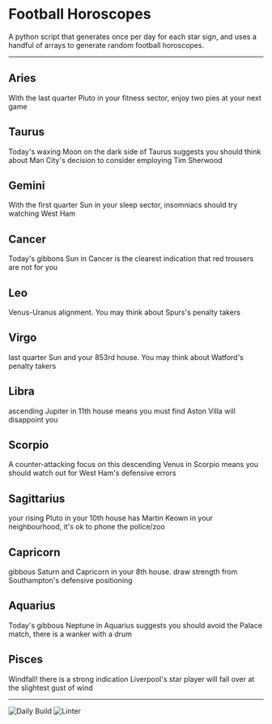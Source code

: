 # Football Horoscopes

A python script that generates once per day for each star sign, and uses a handful of arrays to generate random football horoscopes.

---

<!-- horoscopes_item starts -->
<h2>Aries</h2><p>With the last quarter Pluto in your fitness sector, enjoy two pies at your next game</p><h2>Taurus</h2><p>Today's waxing Moon on the dark side of Taurus suggests you should think about Man City's decision to consider employing Tim Sherwood</p><h2>Gemini</h2><p>With the first quarter Sun in your sleep sector, insomniacs should try watching West Ham</p><h2>Cancer</h2><p>Today's gibbons Sun in Cancer is the clearest indication that red trousers are not for you</p><h2>Leo</h2><p>Venus-Uranus alignment. You may think about Spurs's penalty takers</p><h2>Virgo</h2><p>last quarter Sun and your 853rd house. You may think about Watford's penalty takers</p><h2>Libra</h2><p>ascending Jupiter in 11th house means you must find Aston Villa will disappoint you</p><h2>Scorpio</h2><p>A counter-attacking focus on this descending Venus in Scorpio means you should watch out for West Ham's defensive errors</p><h2>Sagittarius</h2><p>your rising Pluto in your 10th house has Martin Keown in your neighbourhood, it's ok to phone the police/zoo</p><h2>Capricorn</h2><p>gibbous Saturn and Capricorn in your 8th house. draw strength from Southampton's defensive positioning</p><h2>Aquarius</h2><p>Today's gibbous Neptune in Aquarius suggests you should avoid the Palace match, there is a wanker with a drum</p><h2>Pisces</h2><p>Windfall! there is a strong indication Liverpool's star player will fall over at the slightest gust of wind</p>
<!-- horoscopes_item ends -->

---

![Daily Build](https://github.com/MatBenfield/horofootball.thechels.uk/workflows/Daily%20Build/badge.svg) ![Linter](https://github.com/MatBenfield/horofootball.thechels.uk/workflows/Linter/badge.svg)
